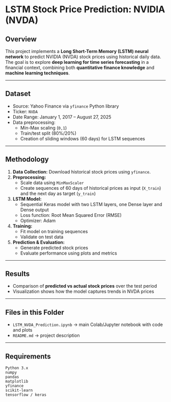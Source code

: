 # LSTM Stock Price Prediction: NVIDIA (NVDA)

## Overview
This project implements a **Long Short-Term Memory (LSTM) neural network** to predict NVIDIA (NVDA) stock prices using historical daily data.  
The goal is to explore **deep learning for time series forecasting** in a financial context, combining both **quantitative finance knowledge** and **machine learning techniques**.

---

## Dataset
- Source: Yahoo Finance via `yfinance` Python library  
- Ticker: `NVDA`  
- Date Range: January 1, 2017 – August 27, 2025  
- Data preprocessing:  
  - Min-Max scaling (`0,1`)  
  - Train/test split (80%/20%)  
  - Creation of sliding windows (60 days) for LSTM sequences  

---

## Methodology
1. **Data Collection:** Download historical stock prices using `yfinance`.  
2. **Preprocessing:**  
   - Scale data using `MinMaxScaler`  
   - Create sequences of 60 days of historical prices as input (`X_train`) and the next day as target (`y_train`)  
3. **LSTM Model:**  
   - Sequential Keras model with two LSTM layers, one Dense layer and Dense output  
   - Loss function: Root Mean Squared Error (RMSE)  
   - Optimizer: Adam  
4. **Training:**  
   - Fit model on training sequences  
   - Validate on test data  
5. **Prediction & Evaluation:**  
   - Generate predicted stock prices  
   - Evaluate performance using plots and metrics  

---

## Results
- Comparison of **predicted vs actual stock prices** over the test period  
- Visualization shows how the model captures trends in NVDA prices  


---

## Files in this Folder
- `LSTM_NVDA_Prediction.ipynb` → main Colab/Jupyter notebook with code and plots  
- `README.md` → project description

---

## Requirements
```text
Python 3.x
numpy
pandas
matplotlib
yfinance
scikit-learn
tensorflow / keras

